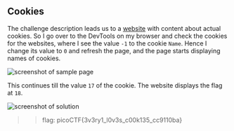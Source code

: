 ## **Cookies**  
The challenge description leads us to a [website](http://mercury.picoctf.net:64944/) with content about actual cookies. So I go over to the DevTools on my browser and check the cookies for the websites, where I see the value `-1` to the cookie `Name`. Hence I change its value to `0` and refresh the page, and the page starts displaying names of cookies.

![screenshot of sample page](https://lh3.googleusercontent.com/XqNFrgIQvfaspmVMHThvzJC8JMdznFibGwMTiLYyPX7l0I2_PrXAGIWSfTJcdyWO5xA=w2400)

This continues till the value `17` of the cookie. The website displays the flag at `18`.

![screenshot of solution](https://lh3.googleusercontent.com/Wx9IEPot9Jd6wxTsEkn7ZggdoVwNF0wUGiC-jm0yMVrRVYH_RIuKa-EzZNL1QbkeUzo=w2400)

>> flag: picoCTF{3v3ry1_l0v3s_c00k135_cc9110ba}
